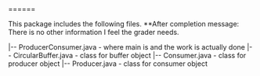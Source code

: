 ======

This package includes the following files.
**After completion message: There is no other information I feel the grader needs.

|-- ProducerConsumer.java - where main is and the work is actually done
|-- CircularBuffer.java - class for buffer object
|-- Consumer.java - class for producer object
|-- Producer.java - class for consumer object